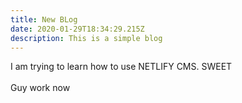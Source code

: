 ```yaml
---
title: New BLog
date: 2020-01-29T18:34:29.215Z
description: This is a simple blog
---
```

I am trying to learn how to use NETLIFY CMS. SWEET\
\
Guy work now